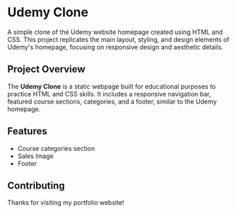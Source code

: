 # Udemy Clone

A simple clone of the Udemy website homepage created using HTML and CSS. This project replicates the main layout, styling, and design elements of Udemy's homepage, focusing on responsive design and aesthetic details.

## Project Overview

The **Udemy Clone** is a static webpage built for educational purposes to practice HTML and CSS skills. It includes a responsive navigation bar, featured course sections, categories, and a footer, similar to the Udemy homepage.

## Features

- Course categories section
- Sales Image
- Footer 

## Contributing

Thanks for visiting my portfolio website!
